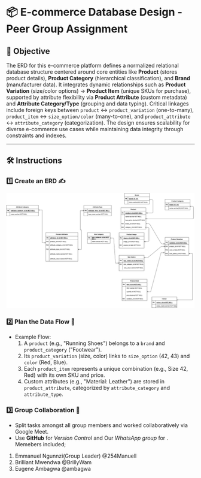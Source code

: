 # 📦 E-commerce Database Design - Peer Group Assignment

## 🎯 Objective
The ERD for this e-commerce platform defines a normalized relational database structure centered around core entities like **Product** (stores product details), **Product Category** (hierarchical classification), and **Brand** (manufacturer data). It integrates dynamic relationships such as **Product Variation** (size/color options) → **Product Item** (unique SKUs for purchase), supported by attribute flexibility via **Product Attribute** (custom metadata) and **Attribute Category/Type** (grouping and data typing). Critical linkages include foreign keys between `product` ↔ `product_variation` (one-to-many), `product_item` ↔ `size_option/color` (many-to-one), and `product_attribute` ↔ `attribute_category` (categorization). The design ensures scalability for diverse e-commerce use cases while maintaining data integrity through constraints and indexes.  

---

## 🛠️ Instructions

### 1️⃣ Create an ERD ✍️
![image alt](https://github.com/254Manuell/PLP-E-COMMERCE-DATABASE-DESIGN-GROUP-ASSIGNMENT/blob/5e7f5f177089f38f40fabf5a8e90c822b6b419e2/ERDDD.drawio.png)


### 2️⃣ Plan the Data Flow 🔄
- Example Flow:  
  1. A `product` (e.g., "Running Shoes") belongs to a `brand` and `product_category` ("Footwear").  
  2. Its `product_variation` (size, color) links to `size_option` (42, 43) and `color` (Red, Blue).  
  3. Each `product_item` represents a unique combination (e.g., Size 42, Red) with its own SKU and price.  
  4. Custom attributes (e.g., "Material: Leather") are stored in `product_attribute`, categorized by `attribute_category` and `attribute_type`.  

### 3️⃣ Group Collaboration 🤝
- Split tasks amongst all group members and worked collaboratively via Google Meet.  
- Use **GitHub** for *Version Control* and Our *WhatsApp group* for .  
Memebers included;
1. Emmanuel Ngunnzi(Group Leader) @254Manuell
2. Brilliant Mwendwa @BrillyWam
3. Eugene Ambagwa @ambagwa 
